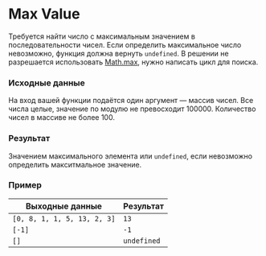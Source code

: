 # Max Value
Требуется найти число с максимальным значением в последовательности чисел. Если определить
максимальное число невозможно, функция должна вернуть `undefined`. В решении не разрешается
использовать [Math.max](https://developer.mozilla.org/ru/docs/Web/JavaScript/Reference/Global_Objects/Math/max),
нужно написать цикл для поиска.

### Исходные данные
На вход вашей функции подаётся один аргумент — массив чисел. Все числа целые, значение по модулю не
превосходит 100000. Количество чисел в массиве не более 100.

### Результат
Значением максимального элемента или `undefined`, если невозможно определить макситмальное значение.

### Пример
| Выходные данные             | Результат   |
|-----------------------------|-------------|
| `[0, 8, 1, 1, 5, 13, 2, 3]` | `13`        |
| `[-1]`                      | `-1`        |
| `[]`                        | `undefined` |
